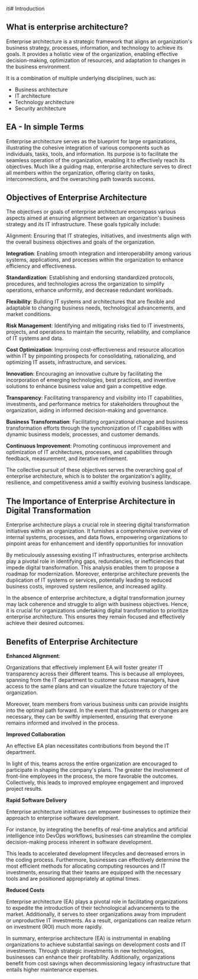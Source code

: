iti# Introduction

## What is enterprise architecture? ##


Enterprise architecture is a strategic framework that aligns an organization's business strategy, processes, information, and technology to achieve its goals. It provides a holistic view of the organization, enabling effective decision-making, optimization of resources, and adaptation to changes in the business environment.

It is a combination of multiple underlying disciplines, such as:

* Business architecture
* IT architecture
* Technology architecture
* Security architecture

## EA - In simple Terms ##

Enterprise architecture serves as the blueprint for large organizations, illustrating the cohesive integration of various components such as individuals, tasks, tools, and information. Its purpose is to facilitate the seamless operation of the organization, enabling it to effectively reach its objectives. Much like a guiding map, enterprise architecture serves to direct all members within the organization, offering clarity on tasks, interconnections, and the overarching path towards success.

## Objectives of Enterprise Architecture ##

The objectives or goals of enterprise architecture encompass various aspects aimed at ensuring alignment between an organization's business strategy and its IT infrastructure. These goals typically include:

Alignment: Ensuring that IT strategies, initiatives, and investments align with the overall business objectives and goals of the organization.

**Integration**: Enabling smooth integration and interoperability among various systems, applications, and processes within the organization to enhance efficiency and effectiveness.

**Standardization**: Establishing and endorsing standardized protocols, procedures, and technologies across the organization to simplify operations, enhance uniformity, and decrease redundant workloads.

**Flexibility**: Building IT systems and architectures that are flexible and adaptable to changing business needs, technological advancements, and market conditions.

**Risk Management**: Identifying and mitigating risks tied to IT investments, projects, and operations to maintain the security, reliability, and compliance of IT systems and data.

**Cost Optimization**: Improving cost-effectiveness and resource allocation within IT by pinpointing prospects for consolidating, rationalizing, and optimizing IT assets, infrastructure, and services.

**Innovation**: Encouraging an innovative culture by facilitating the incorporation of emerging technologies, best practices, and inventive solutions to enhance business value and gain a competitive edge.

**Transparency**: Facilitating transparency and visibility into IT capabilities, investments, and performance metrics for stakeholders throughout the organization, aiding in informed decision-making and governance.

**Business Transformation**: Facilitating organizational change and business transformation efforts through the synchronization of IT capabilities with dynamic business models, processes, and customer demands.

**Continuous Improvement**: Promoting continuous improvement and optimization of IT architectures, processes, and capabilities through feedback, measurement, and iterative refinement.

The collective pursuit of these objectives serves the overarching goal of enterprise architecture, which is to bolster the organization's agility, resilience, and competitiveness amid a swiftly evolving business landscape.

## The Importance of Enterprise Architecture in Digital Transformation ##

Enterprise architecture plays a crucial role in steering digital transformation initiatives within an organization. It furnishes a comprehensive overview of internal systems, processes, and data flows, empowering organizations to pinpoint areas for enhancement and identify opportunities for innovation

By meticulously assessing existing IT infrastructures, enterprise architects play a pivotal role in identifying gaps, redundancies, or inefficiencies that impede digital transformation. This analysis enables them to propose a roadmap for modernization. Moreover, enterprise architecture prevents the duplication of IT systems or services, potentially leading to reduced business costs, improved system resilience, and increased agility.

In the absence of enterprise architecture, a digital transformation journey may lack coherence and struggle to align with business objectives. Hence, it is crucial for organizations undertaking digital transformation to prioritize enterprise architecture. This ensures they remain focused and effectively achieve their desired outcomes.

## Benefits of Enterprise Architecture ##

**Enhanced Alignment**:

Organizations that effectively implement EA will foster greater IT transparency across their different teams. This is because all employees, spanning from the IT department to customer success managers, have access to the same plans and can visualize the future trajectory of the organization.

Moreover, team members from various business units can provide insights into the optimal path forward. In the event that adjustments or changes are necessary, they can be swiftly implemented, ensuring that everyone remains informed and involved in the process.

**Improved Collaboration**

An effective EA plan necessitates contributions from beyond the IT department.

In light of this, teams across the entire organization are encouraged to participate in shaping the company's plans. The greater the involvement of front-line employees in the process, the more favorable the outcomes. Collectively, this leads to improved employee engagement and improved project results.

**Rapid Software Delivery**

Enterprise architecture initiatives can empower businesses to optimize their approach to enterprise software development.

For instance, by integrating the benefits of real-time analytics and artificial intelligence into DevOps workflows, businesses can streamline the complex decision-making process inherent in software development.

This leads to accelerated development lifecycles and decreased errors in the coding process. Furthermore, businesses can effectively determine the most efficient methods for allocating computing resources and IT investments, ensuring that their teams are equipped with the necessary tools and are positioned appropriately at optimal times.

**Reduced Costs**

Enterprise architecture (EA) plays a pivotal role in facilitating organizations to expedite the introduction of their technological advancements to the market. Additionally, it serves to steer organizations away from imprudent or unproductive IT investments. As a result, organizations can realize return on investment (ROI) much more rapidly.

In summary, enterprise architecture (EA) is instrumental in enabling organizations to achieve substantial savings on development costs and IT investments. Through strategic investments in new technologies, businesses can enhance their profitability. Additionally, organizations benefit from cost savings when decommissioning legacy infrastructure that entails higher maintenance expenses.
